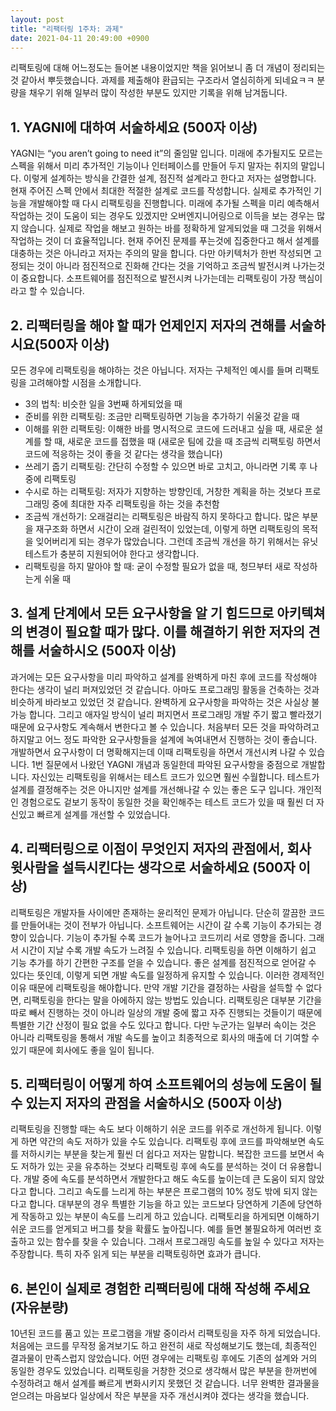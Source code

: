 ```yaml
---
layout: post
title: "리팩터링 1주차: 과제"
date: 2021-04-11 20:49:00 +0900
---
```


리팩토링에 대해 어느정도는 들어본 내용이었지만 책을 읽어보니 좀 더 개념이 정리되는 것 같아서 뿌듯했습니다. 과제를 제출해야 환급되는 구조라서 열심히하게 되네요ㅋㅋ 분량을 채우기 위해 일부러 많이 작성한 부분도 있지만 기록을 위해 남겨둡니다.

## 1. YAGNI에 대하여 서술하세요 (500자 이상)

YAGNI는 “you aren’t going to need it”의 줄임말 입니다. 미래에 추가될지도 모르는 스펙을 위해서 미리 추가적인 기능이나 인터페이스를 만들어 두지 말자는 취지의 말입니다. 이렇게 설계하는 방식을 간결한 설계, 점진적 설계라고 한다고 저자는 설명합니다. 현재 주어진 스펙 안에서 최대한 적절한 설계로 코드를 작성합니다. 실제로 추가적인 기능을 개발해야할 때 다시 리팩토링을 진행합니다. 미래에 추가될 스펙을 미리 예측해서 작업하는 것이 도움이 되는 경우도 있겠지만 오버엔지니어링으로 이득을 보는 경우는 많지 않습니다. 실제로 작업을 해보고 원하는 바를 정확하게 알게되었을 때 그것을 위해서 작업하는 것이 더 효율적입니다.
현재 주어진 문제를 푸는것에 집중한다고 해서 설계를 대충하는 것은 아니라고 저자는 주의의 말을 합니다. 다만 아키텍처가 한번 작성되면 고정되는 것이 아니라 점진적으로 진화해 간다는 것을 기억하고 조금씩 발전시켜 나가는것이 중요합니다. 소프트웨어를 점진적으로 발전시켜 나가는데는 리팩토링이 가장 핵심이라고 할 수 있습니다.

## 2. 리팩터링을 해야 할 때가 언제인지 저자의 견해를 서술하시요(500자 이상)

모든 경우에 리팩토링을 해야하는 것은 아닙니다. 저자는 구체적인 예시를 들며 리팩토링을 고려해야할 시점을 소개합니다.

- 3의 법칙: 비슷한 일을 3번째 하게되었을 때
- 준비를 위한 리팩토링: 조금만 리팩토링하면 기능을 추가하기 쉬울것 같을 때
- 이해를 위한 리팩토링: 이해한 바를 명시적으로 코드에 드러내고 싶을 때, 새로운 설계를 할 때, 새로운 코드를 접했을 때
(새로운 팀에 갔을 때 조금씩 리팩토링 하면서 코드에 적응하는 것이 좋을 것 같다는 생각을 했습니다)
- 쓰레기 줍기 리팩토링: 간단히 수정할 수 있으면 바로 고치고, 아니라면 기록 후 나중에 리팩토링
- 수시로 하는 리팩토링: 저자가 지향하는 방향인데, 거창한 계획을 하는 것보다 프로그래밍 중에 최대한 자주 리팩토링을 하는 것을 추천함
- 조금씩 개선하기: 오래걸리는 리팩토링은 바람직 하지 못하다고 합니다.
많은 부분을 재구조화 하면서 시간이 오래 걸린적이 있었는데, 이렇게 하면 리팩토링의 목적을 잊어버리게 되는 경우가 많았습니다.
그런데 조금씩 개선을 하기 위해서는 유닛 테스트가 충분히 지원되어야 한다고 생각합니다.
- 리팩토링을 하지 말아야 할 때: 굳이 수정할 필요가 없을 때, 청므부터 새로 작성하는게 쉬울 때

## 3. 설계 단계에서 모든 요구사항을 알 기 힘드므로 아키텍쳐의 변경이 필요할 때가 많다. 이를 해결하기 위한 저자의 견해를 서술하시오 (500자 이상)

과거에는 모든 요구사항을 미리 파악하고 설계를 완벽하게 마친 후에 코드를 작성해야 한다는 생각이 널리 퍼져있었던 것 같습니다. 아마도 프로그래밍 활동을 건축하는 것과 비슷하게 바라보고 있었던 것 같습니다. 완벽하게 요구사항을 파악하는 것은 사실상 불가능 합니다. 그리고 애자일 방식이 널리 퍼지면서 프로그래밍 개발 주기 짧고 빨라졌기 때문에 요구사항도 계속해서 변한다고 볼 수 있습니다. 처음부터 모든 것을 파악하려고 하지말고 어느 정도 파악한 요구사항들을 설계에 녹여내면서 진행하는 것이 좋습니다. 개발하면서 요구사항이 더 명확해지는데 이때 리팩토링을 하면서 개선시켜 나갈 수 있습니다. 1번 질문에서 나왔던 YAGNI 개념과 동일한데 파악된 요구사항을 중점으로 개발합니다. 자신있는 리팩토링을 위해서는 테스트 코드가 있으면 훨씬 수월합니다. 테스트가 설계를 결정해주는 것은 아니지만 설계를 개선해나갈 수 있는 좋은 도구 입니다. 개인적인 경험으로도 겉보기 동작이 동일한 것을 확인해주는 테스트 코드가 있을 때 훨씬 더 자신있고 빠르게 설계를 개선할 수 있었습니다.

## 4. 리팩터링으로 이점이 무엇인지 저자의 관점에서, 회사 윗사람을 설득시킨다는 생각으로 서술하세요 (500자 이상)

리팩토링은 개발자들 사이에만 존재하는 윤리적인 문제가 아닙니다. 단순히 깔끔한 코드를 만들어내는 것이 전부가 아닙니다. 소프트웨어는 시간이 갈 수록 기능이 추가되는 경향이 있습니다. 기능이 추가될 수록 코드가 늘어나고 코드끼리 서로 영향을 줍니다. 그래서 시간이 지날 수록 개발 속도가 느려질 수 있습니다. 리팩토링을 하면 이해하기 쉽고 기능 추가를 하기 간편한 구조를 얻을 수 있습니다. 좋은 설계를 점진적으로 얻어갈 수 있다는 뜻인데, 이렇게 되면 개발 속도를 일정하게 유지할 수 있습니다. 이러한 경제적인 이유 때문에 리팩토링을 해야합니다.
만약 개발 기간을 결정하는 사람을 설득할 수 없다면, 리팩토링을 한다는 말을 아에하지 않는 방법도 있습니다. 리팩토링은 대부분 기간을 따로 빼서 진행하는 것이 아니라 일상의 개발 중에 짧고 자주 진행되는 것들이기 때문에 특별한 기간 산정이 필요 없을 수도 있다고 합니다. 다만 누군가는 일부러 속이는 것은 아니라 리팩토링을 통해서 개발 속도를 높이고 최종적으로 회사의 매출에 더 기여할 수 있기 때문에 회사에도 좋을 일이 됩니다.

## 5. 리팩터링이 어떻게 하여 소프트웨어의 성능에 도움이 될 수 있는지 저자의 관점을 서술하시오 (500자 이상)

리팩토링을 진행할 때는 속도 보다 이해하기 쉬운 코드를 위주로 개선하게 됩니다. 이렇게 하면 약간의 속도 저하가 있을 수도 있습니다. 리팩토링 후에 코드를 파악해보면 속도를 저하시키는 부분을 찾는게 훨씬 더 쉽다고 저자는 말합니다. 복잡한 코드를 보면서 속도 저하가 있는 곳을 유추하는 것보다 리팩토링 후에 속도를 분석하는 것이 더 유용합니다.
개발 중에 속도를 분석하면서 개발한다고 해도 속도를 높이는데 큰 도움이 되지 않았다고 합니다. 그리고 속도를 느리게 하는 부분은 프로그램의 10% 정도 밖에 되지 않는다고 합니다. 대부분의 경우 특별한 기능을 하고 있는 코드보다 당연하게 기존에 당연하게 작동하고 있는 부분이 속도를 느리게 하고 있습니다.
리팩토리을 하게되면 이해하기 쉬운 코드를 얻게되고 버그를 찾을 확률도 높아집니다. 예를 들면 불필요하게 여러번 호출하고 있는 함수를 찾을 수 있습니다. 그래서 프로그래밍 속도를 높일 수 있다고 저자는 주장합니다. 특히 자주 읽게 되는 부분을 리팩토링하면 효과가 큽니다.

## 6. 본인이 실제로 경험한 리팩터링에 대해 작성해 주세요 (자유분량)

10년된 코드를 품고 있는 프로그램을 개발 중이라서 리팩토링을 자주 하게 되었습니다. 처음에는 코드를 무작정 옮겨보기도 하고 완전히 새로 작성해보기도 했는데, 최종적인 결과물이 만족스럽지 않았습니다. 어떤 경우에는 리팩토링 후에도 기존의 설계와 거의 동일한 경우도 있었습니다. 리팩토링을 거창한 것으로 생각해서 많은 부분을 한꺼번에 수정하려고 해서 설계를 빠르게 변화시키지 못했던 것 같습니다. 너무 완벽한 결과물을 얻으려는 마음보다 일상에서 작은 부분을 자주 개선시켜야 겠다는 생각을 했습니다.
